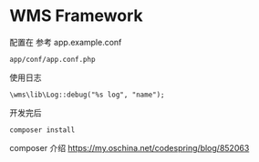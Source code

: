 



# WMS Framework

配置在 参考  app.example.conf
```
app/conf/app.conf.php
```

使用日志
```
\wms\lib\Log::debug("%s log", "name");
```



开发完后 
```
composer install
```

composer 介绍
https://my.oschina.net/codespring/blog/852063
